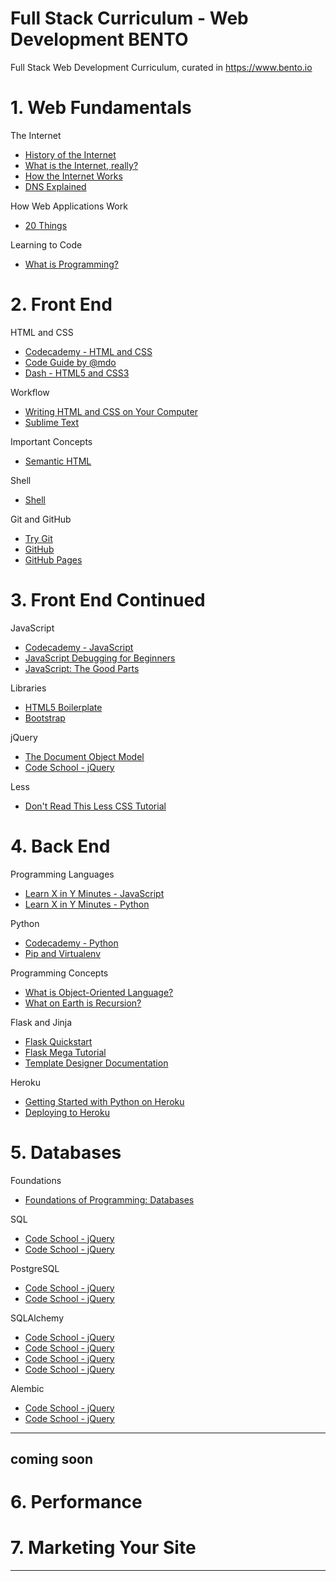 
# Full Stack Curriculum - Web Development   BENTO
Full Stack Web Development Curriculum, curated in https://www.bento.io

# 1. Web Fundamentals

The Internet

- <a href="https://www.youtube.com/watch?v=9hIQjrMHTv4" target="_blank" >History of the Internet</a>
- <a href="https://www.youtube.com/watch?v=XE_FPEFpHt4" target="_blank" >What is the Internet, really?</a>
- <a href="https://www.youtube.com/watch?v=9hIQjrMHTv4" target="_blank" >How the Internet Works</a>
- <a href="https://www.youtube.com/watch?v=9hIQjrMHTv4" target="_blank" >DNS Explained</a>

How Web Applications Work

- <a href="https://www.youtube.com/watch?v=9hIQjrMHTv4" target="_blank" >20 Things</a>

Learning to Code

- <a href="https://www.youtube.com/watch?v=9hIQjrMHTv4" target="_blank" >What is Programming?</a>

# 2. Front End

HTML and CSS

- <a href="https://www.codecademy.com/courses/web-beginner-en-HZA3b/0/1?curriculum_id=50579fb998b470000202dc8b" target="_blank" >Codecademy - HTML and CSS</a>
- <a href="http://mdo.github.io/code-guide/" target="_blank" >Code Guide by @mdo</a>
- <a href="https://dash.generalassemb.ly/?vip=bento" target="_blank" >Dash - HTML5 and CSS3</a>

Workflow

- <a href="https://generalassembly.wistia.com/medias/qzig8mp4mv" target="_blank" >Writing HTML and CSS on Your Computer</a>
- <a href="http://code.tutsplus.com/courses/perfect-workflow-in-sublime-text-2" target="_blank" >Sublime Text</a>

Important Concepts

- <a href="http://www.w3schools.com/html/html5_semantic_elements.asp" target="_blank" >Semantic HTML</a>

Shell

- <a href="http://linuxcommand.org/lc3_learning_the_shell.php" target="_blank" >Shell</a>

Git and GitHub

- <a href="https://try.github.io/levels/1/challenges/1" target="_blank" >Try Git</a>
- <a href="https://www.youtube.com/watch?v=0fKg7e37bQE" target="_blank" >GitHub</a>
- <a href="https://pages.github.com/" target="_blank" >GitHub Pages</a>

# 3. Front End Continued

JavaScript

- <a href="https://www.codecademy.com/courses/getting-started-v2/0/1" target="_blank" >Codecademy - JavaScript</a>
- <a href="http://juliepagano.com/blog/2014/05/18/javascript-debugging-for-beginners/" target="_blank" >JavaScript Debugging for Beginners</a>
- <a href="http://it-ebooks.info/book/274/" target="_blank" >JavaScript: The Good Parts</a>

Libraries

- <a href="https://html5boilerplate.com/" target="_blank" >HTML5 Boilerplate</a>
- <a href="https://www.youtube.com/watch?v=no-Ntkc836w" target="_blank" >Bootstrap</a>

jQuery

- <a href="https://css-tricks.com/dom/" target="_blank" >The Document Object Model</a>
- <a href="http://try.jquery.com/" target="_blank" >Code School - jQuery</a>

Less

- <a href="http://verekia.com/less-css/dont-read-less-css-tutorial-highly-addictive" target="_blank" >Don't Read This Less CSS Tutorial</a>

# 4. Back End

Programming Languages

- <a href="http://learnxinyminutes.com/docs/javascript/#" target="_blank" >Learn X in Y Minutes - JavaScript</a>
- <a href="http://learnxinyminutes.com/docs/python/" target="_blank" >Learn X in Y Minutes - Python</a>

Python

- <a href="https://www.codecademy.com/courses/introduction-to-python-6WeG3/0/1?curriculum_id=4f89dab3d788890003000096" target="_blank" >Codecademy - Python</a>
- <a href="http://www.dabapps.com/blog/introduction-to-pip-and-virtualenv-python/" target="_blank" >Pip and Virtualenv</a>

Programming Concepts

- <a href="https://www.youtube.com/watch?v=SS-9y0H3Si8" target="_blank" >What is Object-Oriented Language?</a>
- <a href="https://www.youtube.com/watch?v=Mv9NEXX1VHc" target="_blank" >What on Earth is Recursion?</a>

Flask and Jinja

- <a href="http://flask.pocoo.org/docs/0.10/quickstart/" target="_blank" >Flask Quickstart</a>
- <a href="http://blog.miguelgrinberg.com/post/the-flask-mega-tutorial-part-i-hello-world" target="_blank" >Flask Mega Tutorial</a>
- <a href="http://jinja.pocoo.org/docs/dev/templates/" target="_blank" >Template Designer Documentation</a>

Heroku

- <a href="https://devcenter.heroku.com/articles/getting-started-with-python-o" target="_blank" >Getting Started with Python on Heroku</a>
- <a href="https://www.youtube.com/watch?v=L9uD74nHvFY" target="_blank" >Deploying to Heroku</a>

# 5. Databases

Foundations

- <a href="https://www.youtube.com/playlist?list=PLnxBrInqFEs7DqOUljmVlgZ_xRRSsyesu" target="_blank" >Foundations of Programming: Databases</a>

SQL
- <a href="http://try.jquery.com/" target="_blank" >Code School - jQuery</a>
- <a href="http://try.jquery.com/" target="_blank" >Code School - jQuery</a>

PostgreSQL

- <a href="http://try.jquery.com/" target="_blank" >Code School - jQuery</a>
- <a href="http://try.jquery.com/" target="_blank" >Code School - jQuery</a>

SQLAlchemy

- <a href="http://try.jquery.com/" target="_blank" >Code School - jQuery</a>
- <a href="http://try.jquery.com/" target="_blank" >Code School - jQuery</a>
- <a href="http://try.jquery.com/" target="_blank" >Code School - jQuery</a>
- <a href="http://try.jquery.com/" target="_blank" >Code School - jQuery</a>

Alembic

- <a href="http://try.jquery.com/" target="_blank" >Code School - jQuery</a>
- <a href="http://try.jquery.com/" target="_blank" >Code School - jQuery</a>

---

## coming soon

# 6. Performance
# 7. Marketing Your Site
---
